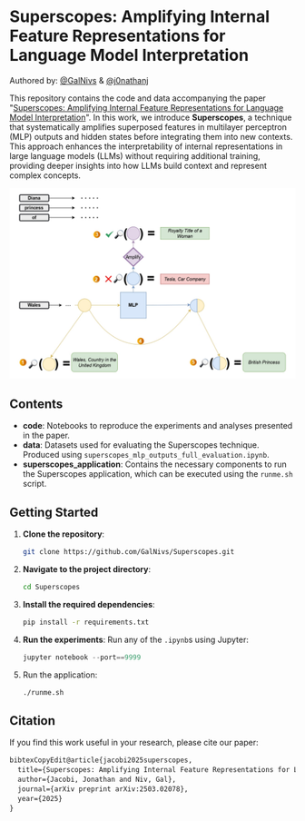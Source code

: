# Superscopes: Amplifying Internal Feature Representations for Language Model Interpretation

Authored by: [@GalNivs](https://x.com/GalNivs) & [@j0nathanj](https://x.com/j0nathanj)

This repository contains the code and data accompanying the paper "[Superscopes: Amplifying Internal Feature Representations for Language Model Interpretation](https://arxiv.org/abs/2503.02078)".
In this work, we introduce **Superscopes**, a technique that systematically amplifies superposed features in multilayer perceptron (MLP) outputs and hidden states before integrating them into new contexts. This approach enhances the interpretability of internal representations in large language models (LLMs) without requiring additional training, providing deeper insights into how LLMs build context and represent complex concepts.

![Superscopes](Superscopes.jpg)

## Contents

- **code**: Notebooks to reproduce the experiments and analyses presented in the paper.
- **data**: Datasets used for evaluating the Superscopes technique. Produced using `superscopes_mlp_outputs_full_evaluation.ipynb`.
- **superscopes_application**: Contains the necessary components to run the Superscopes application, which can be executed using the `runme.sh` script.

## Getting Started

1. **Clone the repository**:

   ``` bash
   git clone https://github.com/GalNivs/Superscopes.git
   ```

2. **Navigate to the project directory**:

   ``` bash
   cd Superscopes
   ```

3. **Install the required dependencies**:

   ``` bash
   pip install -r requirements.txt
   ```

4. **Run the experiments**:
   Run any of the `.ipynb`s using Jupyter:

   ``` python
   jupyter notebook --port==9999
   ```

5. Run the application:

   ``` bash
   ./runme.sh
   ```

   

## Citation

If you find this work useful in your research, please cite our paper:

```tex
bibtexCopyEdit@article{jacobi2025superscopes,
  title={Superscopes: Amplifying Internal Feature Representations for Language Model Interpretation},
  author={Jacobi, Jonathan and Niv, Gal},
  journal={arXiv preprint arXiv:2503.02078},
  year={2025}
}
```